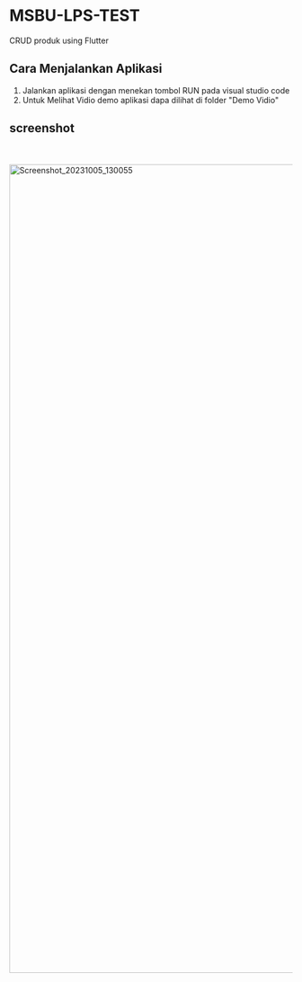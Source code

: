 # MSBU-LPS-TEST
CRUD produk using Flutter

## Cara Menjalankan Aplikasi

1. Jalankan aplikasi dengan menekan tombol RUN pada visual studio code <br>
2. Untuk Melihat Vidio demo aplikasi dapa dilihat di folder "Demo Vidio"

## screenshot
<br><br>
<img width="1440" alt="Screenshot_20231005_130055" src="https://github.com/AditPutraDev/MSBU_TEST_LPS/assets/51684646/ff5b1dc5-36c9-4752-a232-994ff390bb41">